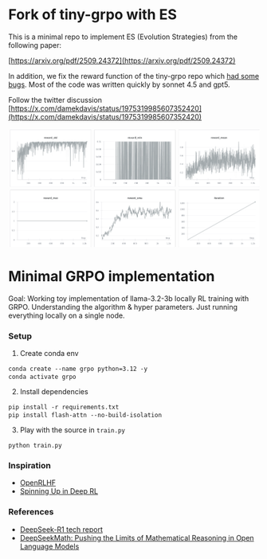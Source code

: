 # Fork of tiny-grpo with ES 

This is a minimal repo to implement ES (Evolution Strategies) from the following paper:

[https://arxiv.org/pdf/2509.24372](https://arxiv.org/pdf/2509.24372)

In addition, we fix the reward function of the tiny-grpo repo which [had some bugs](https://x.com/damekdavis/status/1975333022376600047). Most of the code was written quickly by sonnet 4.5 and gpt5.

Follow the twitter discussion [https://x.com/damekdavis/status/1975319985607352420](https://x.com/damekdavis/status/1975319985607352420)

![Evolutionary Strategies Plot](figures/image.png)

# Minimal GRPO implementation

Goal: Working toy implementation of llama-3.2-3b locally RL training with GRPO. Understanding the algorithm & hyper parameters. Just running everything locally on a single node.

### Setup

1. Create conda env

```
conda create --name grpo python=3.12 -y
conda activate grpo
```

2. Install dependencies

```
pip install -r requirements.txt
pip install flash-attn --no-build-isolation
```

3. Play with the source in `train.py`

```
python train.py
```

### Inspiration

- [OpenRLHF](https://github.com/OpenRLHF/OpenRLHF)
- [Spinning Up in Deep RL](https://spinningup.openai.com/en/latest/)


### References

- [DeepSeek-R1 tech report](https://github.com/deepseek-ai/DeepSeek-R1/blob/main/DeepSeek_R1.pdf)
- [DeepSeekMath: Pushing the Limits of Mathematical Reasoning in Open Language Models](https://arxiv.org/abs/2402.03300)
